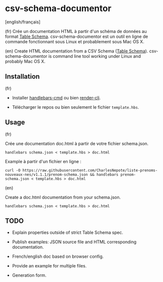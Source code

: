 # csv-schema-documentor

[english/français]

(fr) Crée un documentation HTML à partir d'un schéma de données au format [Table Schema](https://frictionlessdata.io/specs/table-schema/). csv-schema-documentor est un outil en ligne de commande fonctionnant sous Linux et probablement sous Mac OS X.

(en) Create HTML documentation from a CSV Schema ([Table Schema](https://frictionlessdata.io/specs/table-schema/)). csv-schema-documentor is command line tool working under Linux and probably Mac OS X.

## Installation

(fr)
- Installer [handlebars-cmd](https://www.npmjs.com/package/handlebars-cmd) ou bien [render-cli](https://www.npmjs.com/package/render-cli).

- Télécharger le repos ou bien seulement le fichier `template.hbs`.

## Usage

(fr)

Crée une documentation doc.html à partir de votre fichier schema.json.

`handlebars schema.json < template.hbs > doc.html`

Example à partir d'un fichier en ligne :

`curl -O https://raw.githubusercontent.com/CharlesNepote/liste-prenoms-nouveaux-nes/v1.1.1/prenom-schema.json && handlebars prenom-schema.json < template.hbs > doc.html`


(en)

Create a doc.html documentation from your schema.json.

`handlebars schema.json < template.hbs > doc.html`

## TODO

- Explain properties outside of strict Table Schema spec.

- Publish examples: JSON source file and HTML corresponding documentation.

- French/english doc based on browser config.

- Provide an example for multiple files.

- Generation form.
